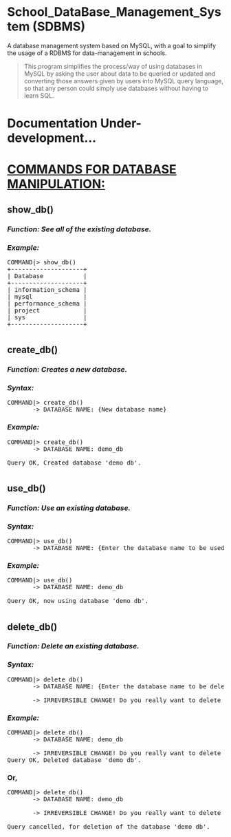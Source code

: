 # School_DataBase_Management_System (SDBMS)

 A database management system based on MySQL, with a goal to simplify the usage of a RDBMS for data-management in schools.
 > This program simplifies the process/way of using databases in MySQL by asking the user about data to be queried or updated and converting those answers given by users into MySQL query language, so that any person could simply use databases without having to learn SQL.

# Documentation Under-development...

# <u><b>COMMANDS FOR DATABASE MANIPULATION:</u></b>

<h2>
show_db()
</h2>

<i><h3>
Function: See all of the existing database.
</h3></i>

<i><h3>
Example:
</h3></i>

<pre>
COMMAND|> show_db()
+--------------------+
| Database           |
+--------------------+
| information_schema |
| mysql              |
| performance_schema |
| project            |
| sys                |
+--------------------+
</pre>

#

<h2>
create_db()
</h2>

<i><h3>
Function: Creates a new database.
</h3></i>

<i><h3>
Syntax:
</h3></i>

<pre>
COMMAND|> create_db()
       -> DATABASE NAME: {New database name}
</pre>

<i><h3>
Example:
</h3></i>

<pre>
COMMAND|> create_db()
       -> DATABASE NAME: demo_db

Query OK, Created database 'demo_db'.
</pre>

#

<h2>
use_db()
</h2>

<i><h3>
Function: Use an existing database.
</h3></i>

<i><h3>
Syntax:
</h3></i>

<pre>
COMMAND|> use_db()
       -> DATABASE NAME: {Enter the database name to be used}
</pre>

<i><h3>
Example:
</h3></i>

<pre>
COMMAND|> use_db()
       -> DATABASE NAME: demo_db  

Query OK, now using database 'demo_db'.
</pre>

#

<h2>
delete_db()
</h2>

<i><h3>
Function: Delete an existing database.
</h3></i>

<i><h3>
Syntax:
</h3></i>

<pre>
COMMAND|> delete_db()
       -> DATABASE NAME: {Enter the database name to be deleted} 

       -> IRREVERSIBLE CHANGE! Do you really want to delete the table 'demo_db'? (y/n) {Enter either 'y' to delete or 'n' to cancel it.}
</pre>

<i><h3>
Example:
</h3></i>

<pre>
COMMAND|> delete_db()
       -> DATABASE NAME: demo_db    

       -> IRREVERSIBLE CHANGE! Do you really want to delete the databse 'demo_db'? (y/n) y
Query OK, Deleted database 'demo_db'.
</pre>


<b><h3>
Or,
</b></h3>

<pre>
COMMAND|> delete_db()
       -> DATABASE NAME: demo_db

       -> IRREVERSIBLE CHANGE! Do you really want to delete the databse 'demo_db'? (y/n) n

Query cancelled, for deletion of the database 'demo_db'.
</pre>

